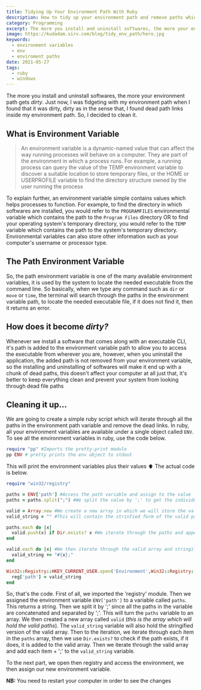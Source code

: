 ```yaml
---
title: Tidying Up Your Environment Path With Ruby
description: How to tidy up your environment path and remove paths which are dead links using the Ruby programming language
category: Programming
excerpt: The more you install and uninstall softwares, the more your environment path gets dirty
image: https://kudadam.sirv.com/blog/tidy_env_path/hero.jpg
keywords:
  - environment variables
  - env
  - enviroment paths
date: 2021-05-27
tags:
  - ruby
  - windows
---
```


<p class="intro">
The more you install and uninstall softwares, the more your environment path gets <i>dirty</i>.
Just now, I was fidgeting with my environment path when I found that it was dirty, dirty as in the sense that, I found dead path links inside my environment path. So, I decided to clean it.
</p>

## What is Environment Variable

> An environment variable is a dynamic-named value that can affect the way running processes will behave on a computer. They are part of the environment in which a process runs. For example, a running process can query the value of the TEMP environment variable to discover a suitable location to store temporary files, or the HOME or USERPROFILE variable to find the directory structure owned by the user running the process

To explain further, an environment variable simple contains values which helps processes to function. For example, to find the directory in which softwares are installed, you would refer to the `PROGRAMFILES` environmental variable which contains the path to the `Program Files` directory OR to find your operating system's temporary directory, you would refer to the `TEMP` variable which contains the path to the system's temporary directory. Environmental variables can also store other information such as your computer's username or processor type.

## The Path Environment Variable

So, the path environment variable is one of the many available environment variables, it is used by the system to locate the needed executable from the command line. So basically, when we type any command such as `dir` or `move` or `time`, the terminal will search through the paths in the environment variable path, to locate the needed executable file, if it does not find it, then it returns an error.

## How does it become _dirty?_

Whenever we install a software that comes along with an executable CLI, it's path is added to the environment variable path to allow you to access the executable from wherever you are, however, when you uninstall the application, the added path is not removed from your environment variable, so the installing and uninstalling of softwares will make it end up with a chunk of dead paths, this doesn't affect your computer at all just that, it's better to keep everything clean and prevent your system from looking through dead file paths

## Cleaning it up...

We are going to create a simple ruby script which will iterate through all the paths in the environment path variable and remove the dead links.
In ruby, all your environment variables are available under a single object called `ENV`.
To see all the environment variables in ruby, use the code below.

```ruby
require "pp" #Imports the pretty-print module
pp ENV # pretty prints the env object to stdout
```

This will print the environment variables plus their values :arrow_up:
The actual code is below.

```ruby
require "win32/registry"

paths = ENV['path'] #Access the path variable and assign to the value 'paths'
paths = paths.split(";") #We split the value by ';' to get the individual paths

valid = Array.new #We create a new array in which we will store the valid paths
valid_string = "" #This will contain the strinfied form of the valid paths

paths.each do |x|
  valid.push(x) if Dir.exists? x #We iterate through the paths and append the path to the valid array if it exists
end

valid.each do |x| #We then iterate through the valid array and stringify it
  valid_string += "#{x};"
end

Win32::Registry::HKEY_CURRENT_USER.open('Environment',Win32::Registry::KEY_WRITE) do |reg| #We open the environment in the registry and assign our new value
  reg['path'] = valid_string
end
```

So, that's the code.
First of all, we imported the 'registry' module. Then we assigned the environment variable `ENV['path']` to a variable called `paths`. This returns a string.
Then we split it by ';' since all the paths in the variable are concatenated and separated by ';'. This will turn the `paths` variable to an array.
We then created a new array called `valid` (_this is the array which will hold the valid paths_).
The `valid_string` variable will also hold the stringified version of the valid array.
Then to the iteration, we iterate through each item in the `paths` array, then we use `Dir.exists?` to check if the path exists, if it does, it is added to the valid array.
Then we iterate through the valid array and add each item + ';' to the `valid_string` variable.

To the next part, we open then registry and access the environment, we then assign our new environment variable.

**NB:** You need to restart your computer in order to see the changes

